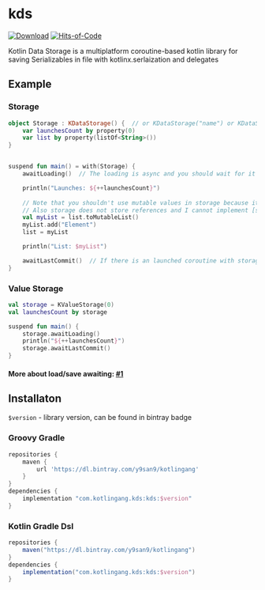 # kds
[![Download](https://img.shields.io/bintray/v/y9san9/kotlingang/kds)](https://bintray.com/y9san9/kotlingang/kds/_latestVersion)
[![Hits-of-Code](https://hitsofcode.com/github/y9san9/kds)](https://hitsofcode.com/view/github/y9san9/kds)


Kotlin Data Storage is a multiplatform coroutine-based kotlin library for saving Serializables in file with kotlinx.serlaization and delegates

## Example

### Storage
```kotlin
object Storage : KDataStorage() {  // or KDataStorage("name") or KDataStorage({ path("...") })
    var launchesCount by property(0)
    var list by property(listOf<String>())
}


suspend fun main() = with(Storage) {
    awaitLoading()  // The loading is async and you should wait for it

    println("Launches: ${++launchesCount}")
    
    // Note that you shouldn't use mutable values in storage because it will not be notified when property changed
    // Also storage does not store references and I cannot implement [storage.apply] method right now
    val myList = list.toMutableList()   
    myList.add("Element")
    list = myList

    println("List: $myList")

    awaitLastCommit()  // If there is an launched coroutine with storage saving, await it before closing program
}
```

### Value Storage
```kotlin
val storage = KValueStorage(0)
val launchesCount by storage

suspend fun main() {
    storage.awaitLoading()
    println("${++launchesCount}")
    storage.awaitLastCommit()
}
```

#### More about load/save awaiting: [#1](https://github.com/y9san9/kds/issues/1)

## Installaton
`$version` - library version, can be found in bintray badge

### Groovy Gradle
```gradle
repositories {
    maven {
        url 'https://dl.bintray.com/y9san9/kotlingang'
    }
}
dependencies {
    implementation "com.kotlingang.kds:kds:$version"
}
```
### Kotlin Gradle Dsl
```gradle
repositories {
    maven("https://dl.bintray.com/y9san9/kotlingang")
}
dependencies {
    implementation("com.kotlingang.kds:kds:$version")
}
```
